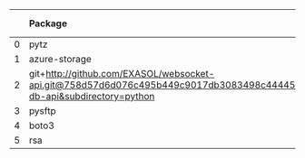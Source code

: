 <!-- markdown-link-check-disable -->

|    | Package                                                                                                                       | Version in 2.4.0     | Version in 2.5.0     | Status   |
|---:|:------------------------------------------------------------------------------------------------------------------------------|:---------------------|:---------------------|:---------|
|  0 | pytz                                                                                                                          | 2021.1               | 2021.1               |          |
|  1 | azure-storage                                                                                                                 | 0.36.0               | 0.36.0               |          |
|  2 | git+http://github.com/EXASOL/websocket-api.git@758d57d6d076c495b449c9017db3083498c44445#egg=exasol-db-api&subdirectory=python | No version specified | No version specified |          |
|  3 | pysftp                                                                                                                        | 0.2.9                | 0.2.9                |          |
|  4 | boto3                                                                                                                         | 1.17.96              | 1.17.96              |          |
|  5 | rsa                                                                                                                           | 4.5                  | 4.5                  |          |